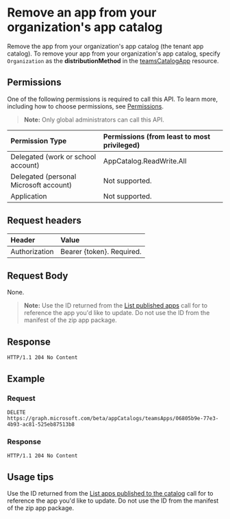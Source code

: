 # Remove an app from your organization's app catalog
Remove the app from your organization's app catalog (the tenant app catalog). To remove your app from your organization's app catalog, specify `Organization` as the **distributionMethod** in the [teamsCatalogApp](../resources/teamscatalogapp.md) resource.

## Permissions
One of the following permissions is required to call this API. To learn more, including how to choose permissions, see [Permissions](https://developer.microsoft.com/en-us/graph/docs/concepts/permissions_reference).

>**Note:** Only global administrators can call this API. 

| Permission Type                        | Permissions (from least to most privileged)
|:---------------                        |:----------------------------
| Delegated (work or school account)     | AppCatalog.ReadWrite.All 
| Delegated (personal Microsoft account) | Not supported.
| Application                            | Not supported.

## Request headers
| Header        | Value          | 
|:---------     |:-------------- | 
| Authorization | Bearer {token}. Required. | 

## Request Body
None.

>**Note:** Use the ID returned from the [List published apps](./teams_apps_list_published.md) call for to reference the app you'd like to update. Do not use the ID from the manifest of the zip app package.

## Response
```
HTTP/1.1 204 No Content
```

## Example
### Request
```
DELETE https://graph.microsoft.com/beta/appCatalogs/teamsApps/06805b9e-77e3-4b93-ac81-525eb87513b8
```
### Response
```
HTTP/1.1 204 No Content
```
## Usage tips
Use the ID returned from the [List apps published to the catalog](./teams_apps_list_published.md) call for to reference the app you'd like to update. Do not use the ID from the manifest of the zip app package.
